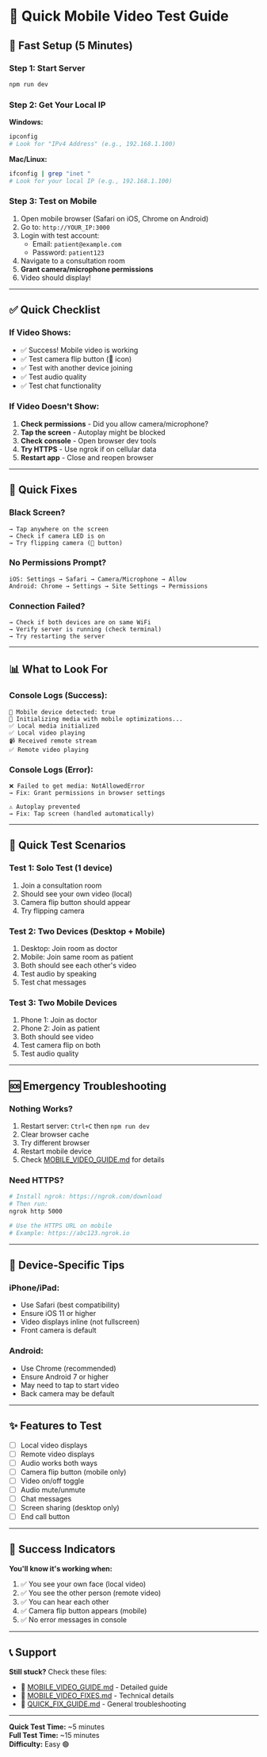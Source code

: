 # 📱 Quick Mobile Video Test Guide

## 🚀 Fast Setup (5 Minutes)

### **Step 1: Start Server**
```bash
npm run dev
```

### **Step 2: Get Your Local IP**
**Windows:**
```bash
ipconfig
# Look for "IPv4 Address" (e.g., 192.168.1.100)
```

**Mac/Linux:**
```bash
ifconfig | grep "inet "
# Look for your local IP (e.g., 192.168.1.100)
```

### **Step 3: Test on Mobile**
1. Open mobile browser (Safari on iOS, Chrome on Android)
2. Go to: `http://YOUR_IP:3000`
3. Login with test account:
   - Email: `patient@example.com`
   - Password: `patient123`
4. Navigate to a consultation room
5. **Grant camera/microphone permissions**
6. Video should display!

---

## ✅ Quick Checklist

### **If Video Shows:**
- ✅ Success! Mobile video is working
- ✅ Test camera flip button (🔄 icon)
- ✅ Test with another device joining
- ✅ Test audio quality
- ✅ Test chat functionality

### **If Video Doesn't Show:**
1. **Check permissions** - Did you allow camera/microphone?
2. **Tap the screen** - Autoplay might be blocked
3. **Check console** - Open browser dev tools
4. **Try HTTPS** - Use ngrok if on cellular data
5. **Restart app** - Close and reopen browser

---

## 🔧 Quick Fixes

### **Black Screen?**
```
→ Tap anywhere on the screen
→ Check if camera LED is on
→ Try flipping camera (🔄 button)
```

### **No Permissions Prompt?**
```
iOS: Settings → Safari → Camera/Microphone → Allow
Android: Chrome → Settings → Site Settings → Permissions
```

### **Connection Failed?**
```
→ Check if both devices are on same WiFi
→ Verify server is running (check terminal)
→ Try restarting the server
```

---

## 📊 What to Look For

### **Console Logs (Success):**
```
📱 Mobile device detected: true
🎥 Initializing media with mobile optimizations...
✅ Local media initialized
✅ Local video playing
📹 Received remote stream
✅ Remote video playing
```

### **Console Logs (Error):**
```
❌ Failed to get media: NotAllowedError
→ Fix: Grant permissions in browser settings

⚠️ Autoplay prevented
→ Fix: Tap screen (handled automatically)
```

---

## 🎯 Quick Test Scenarios

### **Test 1: Solo Test (1 device)**
1. Join a consultation room
2. Should see your own video (local)
3. Camera flip button should appear
4. Try flipping camera

### **Test 2: Two Devices (Desktop + Mobile)**
1. Desktop: Join room as doctor
2. Mobile: Join same room as patient
3. Both should see each other's video
4. Test audio by speaking
5. Test chat messages

### **Test 3: Two Mobile Devices**
1. Phone 1: Join as doctor
2. Phone 2: Join as patient
3. Both should see video
4. Test camera flip on both
5. Test audio quality

---

## 🆘 Emergency Troubleshooting

### **Nothing Works?**
1. Restart server: `Ctrl+C` then `npm run dev`
2. Clear browser cache
3. Try different browser
4. Restart mobile device
5. Check [MOBILE_VIDEO_GUIDE.md](MOBILE_VIDEO_GUIDE.md) for details

### **Need HTTPS?**
```bash
# Install ngrok: https://ngrok.com/download
# Then run:
ngrok http 5000

# Use the HTTPS URL on mobile
# Example: https://abc123.ngrok.io
```

---

## 📱 Device-Specific Tips

### **iPhone/iPad:**
- Use Safari (best compatibility)
- Ensure iOS 11 or higher
- Video displays inline (not fullscreen)
- Front camera is default

### **Android:**
- Use Chrome (recommended)
- Ensure Android 7 or higher
- May need to tap to start video
- Back camera may be default

---

## ✨ Features to Test

- [ ] Local video displays
- [ ] Remote video displays
- [ ] Audio works both ways
- [ ] Camera flip button (mobile only)
- [ ] Video on/off toggle
- [ ] Audio mute/unmute
- [ ] Chat messages
- [ ] Screen sharing (desktop only)
- [ ] End call button

---

## 🎉 Success Indicators

**You'll know it's working when:**
1. ✅ You see your own face (local video)
2. ✅ You see the other person (remote video)
3. ✅ You can hear each other
4. ✅ Camera flip button appears (mobile)
5. ✅ No error messages in console

---

## 📞 Support

**Still stuck?** Check these files:
- 📱 [MOBILE_VIDEO_GUIDE.md](MOBILE_VIDEO_GUIDE.md) - Detailed guide
- 🔧 [MOBILE_VIDEO_FIXES.md](MOBILE_VIDEO_FIXES.md) - Technical details
- 📘 [QUICK_FIX_GUIDE.md](QUICK_FIX_GUIDE.md) - General troubleshooting

---

**Quick Test Time:** ~5 minutes  
**Full Test Time:** ~15 minutes  
**Difficulty:** Easy 🟢
